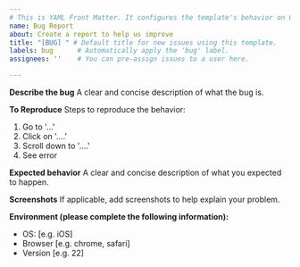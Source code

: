 ```yaml
---
# This is YAML Front Matter. It configures the template's behavior on GitHub.
name: Bug Report
about: Create a report to help us improve
title: "[BUG] " # Default title for new issues using this template.
labels: bug      # Automatically apply the 'bug' label.
assignees: ''    # You can pre-assign issues to a user here.

---
```


**Describe the bug**
A clear and concise description of what the bug is.

**To Reproduce**
Steps to reproduce the behavior:
1. Go to '...'
2. Click on '....'
3. Scroll down to '....'
4. See error

**Expected behavior**
A clear and concise description of what you expected to happen.

**Screenshots**
If applicable, add screenshots to help explain your problem.

**Environment (please complete the following information):**
 - OS: [e.g. iOS]
 - Browser [e.g. chrome, safari]
 - Version [e.g. 22]